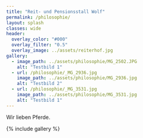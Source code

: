 ```yaml
---
title: "Reit- und Pensionsstall Wolf"
permalink: /philosophie/
layout: splash
classes: wide
header:
  overlay_color: "#000"
  overlay_filter: "0.5"
  overlay_image: ../assets/reiterhof.jpg
gallery:
  - image_path: ../assets/philosophie/MG_2502.JPG
    alt: "Testbild 1"
  - url: /philosophie/_MG_2936.jpg
    image_path: ../assets/philosophie/MG_2936.jpg
    alt: "Testbild 2"
  - url: /philosophie/_MG_3531.jpg
    image_path: ../assets/philosophie/MG_3531.jpg
    alt: "Testbild 1"
---
```


Wir lieben Pferde.

{% include gallery %}


